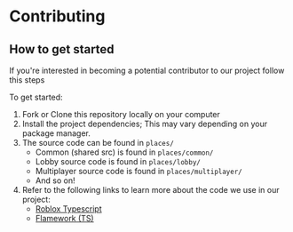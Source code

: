 
# **Contributing**

## How to get started
If you're interested in becoming a potential contributor to our project follow this steps 

To get started:

1. Fork or Clone this repository locally on your computer
2. Install the project dependencies; This may vary depending on your package manager.
3. The source code can be found in `places/`
	- Common (shared src) is found in `places/common/`
	- Lobby source code is found in `places/lobby/`
	- Multiplayer source code is found in `places/multiplayer/`
	- And so on!
4. Refer to the following links to learn more about the code we use in our project:
	- [Roblox Typescript](https://roblox-ts.com/)
	- [Flamework (TS)](https://fireboltofdeath.dev/docs/flamework/)